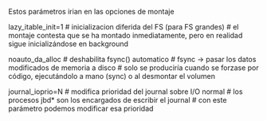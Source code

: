 Estos parámetros irian en las opciones de montaje

lazy_itable_init=1  # inicializacion diferida del FS (para FS grandes)
                    # el montaje contesta que se ha montado inmediatamente, pero en realidad sigue inicializándose en background

noauto_da_alloc     # deshabilita fsync() automatico
                    # fsync -> pasar los datos modificados de memoria a disco
		    # solo se produciría cuando se forzase por código, ejecutándolo a mano (sync) o al desmontar el volumen

journal_ioprio=N    # modifica prioridad del journal sobre I/O normal
                    # los procesos jbd* son los encargados de escribir el journal
		    # con este parámetro podemos modificar esa prioridad
